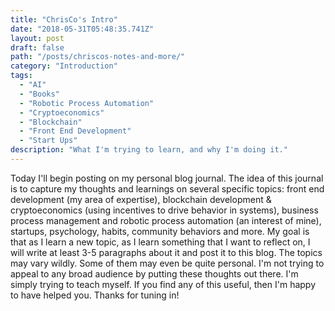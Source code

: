 ```yaml
---
title: "ChrisCo's Intro"
date: "2018-05-31T05:48:35.741Z"
layout: post
draft: false
path: "/posts/chriscos-notes-and-more/"
category: "Introduction"
tags:
  - "AI"
  - "Books"
  - "Robotic Process Automation"
  - "Cryptoeconomics"
  - "Blockchain"
  - "Front End Development"
  - "Start Ups"
description: "What I'm trying to learn, and why I'm doing it."
---
```


Today I'll begin posting on my personal blog journal. The idea of this journal is to capture my thoughts and learnings on several specific topics: front end development (my area of expertise), blockchain development & cryptoeconomics (using incentives to drive behavior in systems), business process management and robotic process automation (an interest of mine), startups, psychology, habits, community behaviors and more. My goal is that as I learn a new topic, as I learn something that I want to reflect on, I will write at least 3-5 paragraphs about it and post it to this blog. The topics may vary wildly. Some of them may even be quite personal. I'm not trying to appeal to any broad audience by putting these thoughts out there. I'm simply trying to teach myself. If you find any of this useful, then I'm happy to have helped you. Thanks for tuning in!